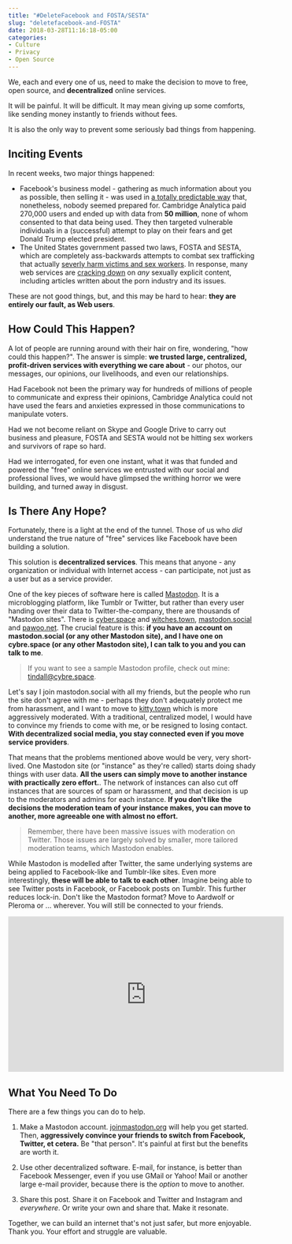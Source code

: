 ```yaml
---
title: "#DeleteFacebook and FOSTA/SESTA"
slug: "deletefacebook-and-FOSTA"
date: 2018-03-28T11:16:18-05:00
categories:
- Culture
- Privacy
- Open Source
---
```


We, each and every one of us, need to make the decision to move to free, open source, and **decentralized** online services.

It will be painful. It will be difficult. It may mean giving up some comforts, like sending money instantly to friends without fees.

It is also the only way to prevent some seriously bad things from happening.

## Inciting Events

In recent weeks, two major things happened:

* Facebook's business model - gathering as much information about you as possible, then selling it - was used in [a totally predictable way](https://slate.com/technology/2018/03/the-real-scandal-isnt-cambridge-analytica-its-facebooks-whole-business-model.html) that, nonetheless, nobody seemed prepared for. Cambridge Analytica paid 270,000 users and ended up with data from **50 million**, none of whom consented to that data being used. They then targeted vulnerable individuals in a (successful) attempt to play on their fears and get Donald Trump elected president.
* The United States government passed two laws, FOSTA and SESTA, which are completely ass-backwards attempts to combat sex trafficking that actually [severly harm victims and sex workers](https://rewire.news/article/2018/03/01/anti-trafficking-legislation-shouldnt-come-cost-victims-sex-workers/). In response, many web services are [cracking down](https://survivorsagainstsesta.org/documentation/) on _any_ sexually explicit content, including articles written about the porn industry and its issues.

These are not good things, but, and this may be hard to hear: **they are entirely our fault, as Web users**.

## How Could This Happen?

A lot of people are running around with their hair on fire, wondering, "how could this happen?". The answer is simple: **we trusted large, centralized, profit-driven services with everything we care about** - our photos, our messages, our opinions, our livelihoods, and even our relationships.

Had Facebook not been the primary way for hundreds of millions of people to communicate and express their opinions, Cambridge Analytica could not have used the fears and anxieties expressed in those communications to manipulate voters.

Had we not become reliant on Skype and Google Drive to carry out business and pleasure, FOSTA and SESTA would not be hitting sex workers and survivors of rape so hard.

Had we interrogated, for even one instant, what it was that funded and powered the "free" online services we entrusted with our social and professional lives, we would have glimpsed the writhing horror we were building, and turned away in disgust.

## Is There Any Hope?

Fortunately, there is a light at the end of the tunnel. Those of us who _did_ understand the true nature of "free" services like Facebook have been building a solution.

This solution is **decentralized services**. This means that anyone - any organization or individual with Internet access - can participate, not just as a user but as a service provider. 

One of the key pieces of software here is called [Mastodon](joinmastodon.org). It is a microblogging platform, like Tumblr or Twitter, but rather than every user handing over their data to Twitter-the-company, there are thousands of "Mastodon sites". There is [cyber.space](https://cybre.space) and [witches.town](https://witches.town), [mastodon.social](https://mastodon.social) and [pawoo.net](https://pawoo.net). The crucial feature is this: **if you have an account on mastodon.social (or any other Mastodon site), and I have one on cybre.space (or any other Mastodon site), I can talk to you and you can talk to me**.

> If you want to see a sample Mastodon profile, check out mine: [tindall@cybre.space](https://cybre.space/@tindall).

Let's say I join mastodon.social with all my friends, but the people who run the site don't agree with me - perhaps they don't adequately protect me from harassment, and I want to move to [kitty.town](https://kitty.town) which is more aggressively moderated. With a traditional, centralized model, I would have to convince my friends to come with me, or be resigned to losing contact. **With decentralized social media, you stay connected even if you move service providers**.

That means that the problems mentioned above would be very, very short-lived. One Mastodon site (or "instance" as they're called) starts doing shady things with user data. **All the users can simply move to another instance with practically zero effort.**. The network of instances can also cut off instances that are sources of spam or harassment, and that decision is up to the moderators and admins for each instance. **If you don't like the decisions the moderation team of your instance makes, you can move to another, more agreeable one with almost no effort.**

> Remember, there have been massive issues with moderation on Twitter. Those issues are largely solved by smaller, more tailored moderation teams, which Mastodon enables.

While Mastodon is modelled after Twitter, the same underlying systems are being applied to Facebook-like and Tumblr-like sites. Even more interestingly, **these will be able to talk to each other**. Imagine being able to see Twitter posts in Facebook, or Facebook posts on Tumblr. This further reduces lock-in. Don't like the Mastodon format? Move to Aardwolf or Pleroma or ... wherever. You will still be connected to your friends.

<iframe width="560" height="315" src="https://www.youtube.com/embed/IPSbNdBmWKE" frameborder="0" allow="autoplay; encrypted-media" allowfullscreen></iframe>

## What You Need To Do

There are a few things you can do to help.

1. Make a Mastodon account. [joinmastodon.org](https://joinmastodon.org) will help you get started. Then, **aggressively convince your friends to switch from Facebook, Twitter, et cetera.** Be "that person". It's painful at first but the benefits are worth it.

1. Use other decentralized software. E-mail, for instance, is better than Facebook Messenger, even if you use GMail or Yahoo! Mail or another large e-mail provider, because there is the _option_ to move to another.

1. Share this post. Share it on Facebook and Twitter and Instagram and _everywhere_. Or write your own and share that. Make it resonate.

Together, we can build an internet that's not just safer, but more enjoyable. Thank you. Your effort and struggle are valuable.
